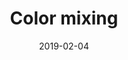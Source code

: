 ---
title: Color mixing
date: '2019-02-04'
thumb_image: images/mar-4yo/4-mar-color-mixing.jpg
thumb_image_alt: Color mixing
image: images/mar-4yo/4-mar-color-mixing.jpg
image_alt: Color mixing
template: project
---	
